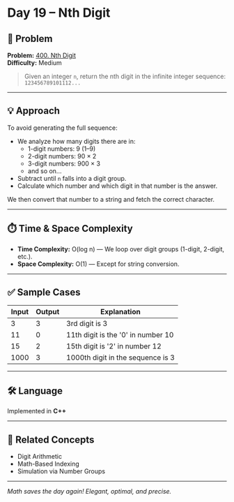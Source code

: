 # Day 19 – Nth Digit

## 🧩 Problem

**Problem:** [400. Nth Digit](https://leetcode.com/problems/nth-digit/)  
**Difficulty:** Medium

> Given an integer `n`, return the nth digit in the infinite integer sequence:  
> `123456789101112...`

---

## 💡 Approach

To avoid generating the full sequence:
- We analyze how many digits there are in:
  - 1-digit numbers: 9 (1–9)
  - 2-digit numbers: 90 × 2
  - 3-digit numbers: 900 × 3
  - and so on...
- Subtract until `n` falls into a digit group.
- Calculate which number and which digit in that number is the answer.

We then convert that number to a string and fetch the correct character.

---

## ⏱️ Time & Space Complexity

- **Time Complexity:** O(log n) — We loop over digit groups (1-digit, 2-digit, etc.).
- **Space Complexity:** O(1) — Except for string conversion.

---

## ✅ Sample Cases

| Input | Output | Explanation                          |
|-------|--------|--------------------------------------|
| 3     | 3      | 3rd digit is 3                       |
| 11    | 0      | 11th digit is the '0' in number 10   |
| 15    | 2      | 15th digit is '2' in number 12       |
| 1000  | 3      | 1000th digit in the sequence is 3    |

---

## 🛠️ Language

Implemented in **C++**

---

## 🔗 Related Concepts

- Digit Arithmetic  
- Math-Based Indexing  
- Simulation via Number Groups

---

_Math saves the day again! Elegant, optimal, and precise._
